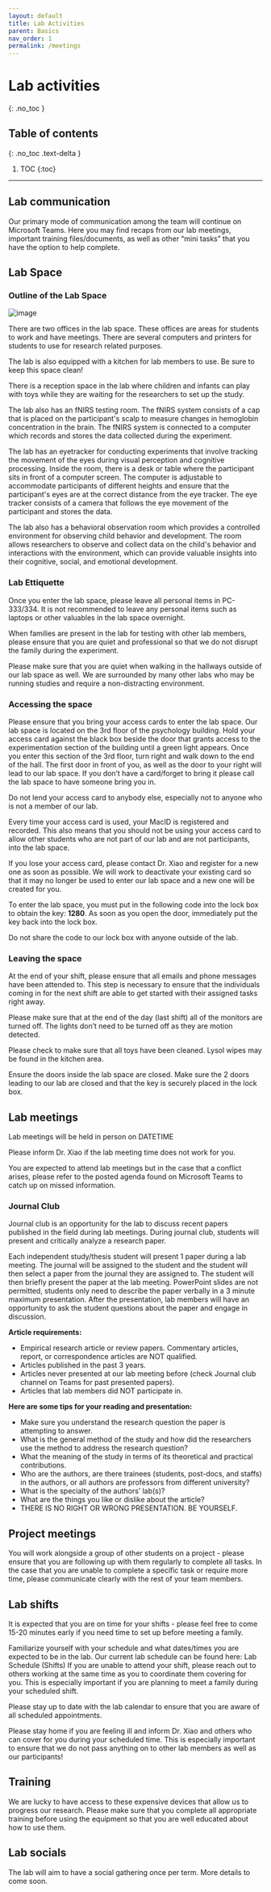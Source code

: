 ```yaml
---
layout: default
title: Lab Activities
parent: Basics
nav_order: 1
permalink: /meetings
---
```


# Lab activities
{: .no_toc }

## Table of contents
{: .no_toc .text-delta }

1. TOC
{:toc}

---
## Lab communication

Our primary mode of communication among the team will continue on Microsoft Teams.
Here you may find recaps from our lab meetings, important training files/documents, as well as other “mini tasks” that you have the option to help complete.

## Lab Space
### Outline of the Lab Space 

![image](https://github.com/McMaster-Baby-Lab/handbook/assets/132396918/6021e5bc-a4cd-46d2-85b4-d5f2ad067b07)

There are two offices in the lab space. These offices are areas for students to work and have meetings. There are several computers and printers for students to use for research related purposes. 

The lab is also equipped with a kitchen for lab members to use. Be sure to keep this space clean! 

There is a reception space in the lab where children and infants can play with toys while they are waiting for the researchers to set up the study. 

The lab also has an fNIRS testing room. The fNIRS system consists of a cap that is placed on the participant's scalp to measure changes in hemoglobin concentration in the brain. The fNIRS system is  connected to a computer which records and stores the data collected during the experiment. 

The lab has an eyetracker for conducting experiments that involve tracking the movement of the eyes during visual perception and cognitive processing. 
Inside the room, there is a desk or table where the participant sits in front of a computer screen. The computer is adjustable to accommodate participants of different heights and ensure that the participant's eyes are at the correct distance from the eye tracker. The eye tracker consists of a camera that follows the eye movement of the participant and stores the data.

The lab also has a behavioral observation room which provides a controlled environment for observing child behavior and development. The room allows researchers to observe and collect data on the child's behavior and interactions with the environment, which can provide valuable insights into their cognitive, social, and emotional development.



### Lab Ettiquette

Once you enter the lab space, please leave all personal items in PC-333/334.
It is not recommended to leave any personal items such as laptops or other valuables in the lab space overnight.

When families are present in the lab for testing with other lab members, please ensure that you are quiet and professional so that we do not disrupt the family during the experiment.

Please make sure that you are quiet when walking in the hallways outside of our lab space as well. We are surrounded by many other labs who may be running studies and require a non-distracting environment.

### Accessing the space

Please ensure that you bring your access cards to enter the lab space.
Our lab space is located on the 3rd floor of the psychology building.
Hold your access card against the black box beside the door that grants access to the experimentation section of the building until a green light appears.
Once you enter this section of the 3rd floor, turn right and walk down to the end of the hall. The first door in front of you, as well as the door to your right will lead to our lab space. If you don’t have a card/forget to bring it please call the lab space to have someone bring you in.

Do not lend your access card to anybody else, especially not to anyone who is not a member of our lab.

Every time your access card is used, your MacID is registered and recorded.
This also means that you should not be using your access card to allow other students who are not part of our lab and are not participants, into the lab space. 

If you lose your access card, please contact Dr. Xiao and register for a new one as soon as possible. We will work to deactivate your existing card so that it may no longer be used to enter our lab space and a new one will be created for you.

To enter the lab space, you must put in the following code into the lock box to obtain the key: **1280**. As soon as you open the door, immediately put the key back into the lock box.

Do not share the code to our lock box with anyone outside of the lab.

### Leaving the space

At the end of your shift, please ensure that all emails and phone messages have been attended to. This step is necessary to ensure that the individuals coming in for the next shift are able to get started with their assigned tasks right away.

Please make sure that at the end of the day (last shift) all of the monitors are turned off. The lights don’t need to be turned off as they are motion detected.

Please check to make sure that all toys have been cleaned. Lysol wipes may be found in the kitchen area.

Ensure the doors inside the lab space are closed. Make sure the 2 doors leading to our lab are closed and that the key is securely placed in the lock box.


## Lab meetings

Lab meetings will be held in person on DATETIME

Please inform Dr. Xiao if the lab meeting time does not work for you. 

You are expected to attend lab meetings but in the case that a conflict arises, please refer to the posted agenda found on Microsoft Teams to catch up on missed information.

### Journal Club

Journal club is an opportunity for the lab to discuss recent papers published in the field during lab meetings. During journal club, students will present and critically analyze a research paper. 

Each independent study/thesis student will present 1 paper during a lab meeting. The journal will be assigned to the student and the student will then select a paper from the journal they are assigned to. The student will then briefly present the paper at the lab meeting. PowerPoint slides are not permitted, students only need to describe the paper verbally in a 3 minute maximum presentation. After the presentation, lab members will have an opportunity to ask the student questions about the paper and engage in discussion. 

**Article requirements:**
-	Empirical research article or review papers. Commentary articles, report, or correspondence articles are NOT qualified.
-	Articles published in the past 3 years.
-	Articles never presented at our lab meeting before (check Journal club channel on Teams for past presented papers).
- Articles that lab members did NOT participate in.

**Here are some tips for your reading and presentation:**
- Make sure you understand the research question the paper is attempting to answer.
-	What is the general method of the study and how did the researchers use the method to address the research question?
- What the meaning of the study in terms of its theoretical and practical contributions.
-	Who are the authors, are there trainees (students, post-docs, and staffs) in the authors, or all authors are professors from different university?
-	What is the specialty of the authors’ lab(s)?
-	What are the things you like or dislike about the article?
-	THERE IS NO RIGHT OR WRONG PRESENTATION. BE YOURSELF.


## Project meetings
You will work alongside a group of other students on a project - please ensure that you are following up with them regularly to complete all tasks.
In the case that you are unable to complete a specific task or require more time, please communicate clearly with the rest of your team members. 

## Lab shifts
It is expected that you are on time for your shifts - please feel free to come 15-20 minutes early if you need time to set up before meeting a family.

Familiarize yourself with your schedule and what dates/times you are expected to be in the lab.
Our current lab schedule can be found here: Lab Schedule (Shifts)
If you are unable to attend your shift, please reach out to others working at the same time as you to coordinate them covering for you.
This is especially important if you are planning to meet a family during your scheduled shift.

Please stay up to date with the lab calendar to ensure that you are aware of all scheduled appointments. 


Please stay home if you are feeling ill and inform Dr. Xiao and others who can cover for you during your scheduled time.
This is especially important to ensure that we do not pass anything on to other lab members as well as our participants!


## Training

We are lucky to have access to these expensive devices that allow us to progress our research. Please make sure that you complete all appropriate training before using the equipment so that you are well educated about how to use them.

## Lab socials

The lab will aim to have a social gathering once per term. More details to come soon. 

